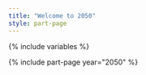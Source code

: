 ```yaml
---
title: "Welcome to 2050"
style: part-page
---
```


{% include variables %}

{% include part-page year="2050" %}


